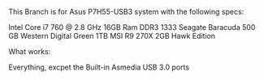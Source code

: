 This Branch is for Asus P7H55-USB3 system with the following specs:

Intel Core i7 760 @ 2.8 GHz 16GB Ram DDR3 1333 Seagate Baracuda 500 GB Western Digital Green 1TB MSI R9 270X 2GB Hawk Edition

What works:

Everything, excpet the Built-in Asmedia USB 3.0 ports
